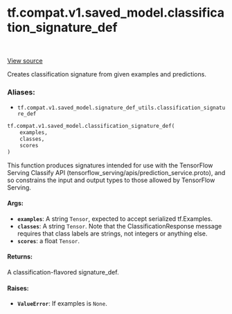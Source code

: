 <div itemscope itemtype="http://developers.google.com/ReferenceObject">
<meta itemprop="name" content="tf.compat.v1.saved_model.classification_signature_def" />
<meta itemprop="path" content="Stable" />
</div>

# tf.compat.v1.saved_model.classification_signature_def

<!-- Insert buttons -->

<table class="tfo-notebook-buttons tfo-api" align="left">
</table>

<a target="_blank" href="/code/stable/tensorflow/python/saved_model/signature_def_utils_impl.py">View source</a>



<!-- Start diff -->
Creates classification signature from given examples and predictions.

### Aliases:

* `tf.compat.v1.saved_model.signature_def_utils.classification_signature_def`


``` python
tf.compat.v1.saved_model.classification_signature_def(
    examples,
    classes,
    scores
)
```



<!-- Placeholder for "Used in" -->

This function produces signatures intended for use with the TensorFlow Serving
Classify API (tensorflow_serving/apis/prediction_service.proto), and so
constrains the input and output types to those allowed by TensorFlow Serving.

#### Args:


* <b>`examples`</b>: A string `Tensor`, expected to accept serialized tf.Examples.
* <b>`classes`</b>: A string `Tensor`.  Note that the ClassificationResponse message
  requires that class labels are strings, not integers or anything else.
* <b>`scores`</b>: a float `Tensor`.


#### Returns:

A classification-flavored signature_def.



#### Raises:


* <b>`ValueError`</b>: If examples is `None`.